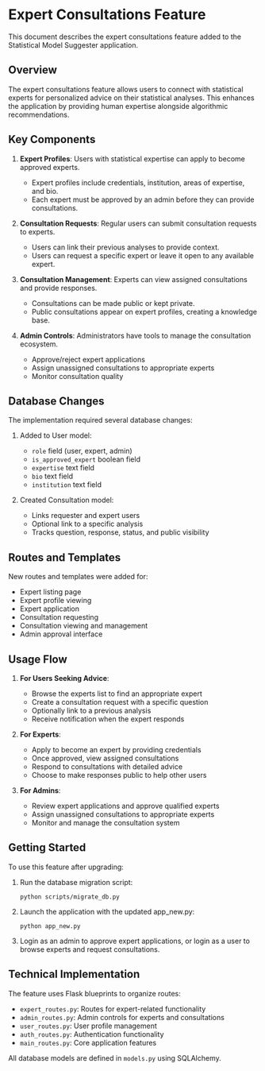 # Expert Consultations Feature

This document describes the expert consultations feature added to the Statistical Model Suggester application.

## Overview

The expert consultations feature allows users to connect with statistical experts for personalized advice on their statistical analyses. This enhances the application by providing human expertise alongside algorithmic recommendations.

## Key Components

1. **Expert Profiles**: Users with statistical expertise can apply to become approved experts. 
   - Expert profiles include credentials, institution, areas of expertise, and bio.
   - Each expert must be approved by an admin before they can provide consultations.

2. **Consultation Requests**: Regular users can submit consultation requests to experts.
   - Users can link their previous analyses to provide context.
   - Users can request a specific expert or leave it open to any available expert.

3. **Consultation Management**: Experts can view assigned consultations and provide responses.
   - Consultations can be made public or kept private.
   - Public consultations appear on expert profiles, creating a knowledge base.

4. **Admin Controls**: Administrators have tools to manage the consultation ecosystem.
   - Approve/reject expert applications
   - Assign unassigned consultations to appropriate experts
   - Monitor consultation quality

## Database Changes

The implementation required several database changes:

1. Added to User model:
   - `role` field (user, expert, admin)
   - `is_approved_expert` boolean field
   - `expertise` text field
   - `bio` text field
   - `institution` text field

2. Created Consultation model:
   - Links requester and expert users
   - Optional link to a specific analysis
   - Tracks question, response, status, and public visibility

## Routes and Templates

New routes and templates were added for:
- Expert listing page
- Expert profile viewing
- Expert application
- Consultation requesting
- Consultation viewing and management
- Admin approval interface

## Usage Flow

1. **For Users Seeking Advice**:
   - Browse the experts list to find an appropriate expert
   - Create a consultation request with a specific question
   - Optionally link to a previous analysis
   - Receive notification when the expert responds

2. **For Experts**:
   - Apply to become an expert by providing credentials
   - Once approved, view assigned consultations
   - Respond to consultations with detailed advice
   - Choose to make responses public to help other users

3. **For Admins**:
   - Review expert applications and approve qualified experts
   - Assign unassigned consultations to appropriate experts
   - Monitor and manage the consultation system

## Getting Started

To use this feature after upgrading:

1. Run the database migration script:
   ```
   python scripts/migrate_db.py
   ```

2. Launch the application with the updated app_new.py:
   ```
   python app_new.py
   ```

3. Login as an admin to approve expert applications, or login as a user to browse experts and request consultations.

## Technical Implementation

The feature uses Flask blueprints to organize routes:
- `expert_routes.py`: Routes for expert-related functionality
- `admin_routes.py`: Admin controls for experts and consultations
- `user_routes.py`: User profile management
- `auth_routes.py`: Authentication functionality
- `main_routes.py`: Core application features

All database models are defined in `models.py` using SQLAlchemy. 